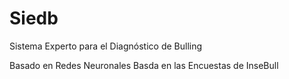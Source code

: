 # Siedb
Sistema Experto para el Diagnóstico de Bulling

Basado en Redes Neuronales
Basda en las Encuestas de InseBull
